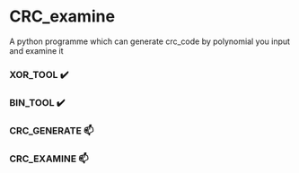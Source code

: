 # CRC_examine
A python programme which can generate crc_code by polynomial you input and examine it

### XOR_TOOL ✔️
### BIN_TOOL ✔️
### CRC_GENERATE 📫︎
### CRC_EXAMINE 📫︎
